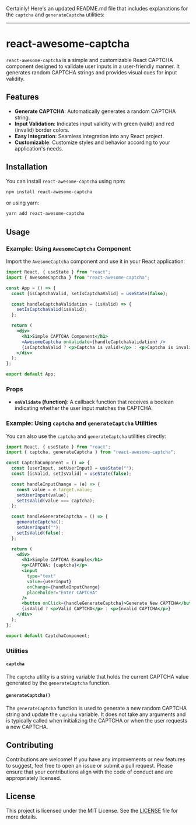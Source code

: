 Certainly! Here's an updated README.md file that includes explanations for the `captcha` and `generateCaptcha` utilities:

---

# react-awesome-captcha

`react-awesome-captcha` is a simple and customizable React CAPTCHA component designed to validate user inputs in a user-friendly manner. It generates random CAPTCHA strings and provides visual cues for input validity.

## Features

- **Generate CAPTCHA**: Automatically generates a random CAPTCHA string.
- **Input Validation**: Indicates input validity with green (valid) and red (invalid) border colors.
- **Easy Integration**: Seamless integration into any React project.
- **Customizable**: Customize styles and behavior according to your application's needs.

## Installation

You can install `react-awesome-captcha` using npm:

```sh
npm install react-awesome-captcha
```

or using yarn:

```sh
yarn add react-awesome-captcha
```

## Usage

### Example: Using `AwesomeCaptcha` Component

Import the `AwesomeCaptcha` component and use it in your React application:

```jsx
import React, { useState } from "react";
import { AwesomeCaptcha } from "react-awesome-captcha";

const App = () => {
  const [isCaptchaValid, setIsCaptchaValid] = useState(false);

  const handleCaptchaValidation = (isValid) => {
    setIsCaptchaValid(isValid);
  };

  return (
    <div>
      <h1>Simple CAPTCHA Component</h1>
      <AwesomeCaptcha onValidate={handleCaptchaValidation} />
      {isCaptchaValid ? <p>Captcha is valid!</p> : <p>Captcha is invalid!</p>}
    </div>
  );
};

export default App;
```

### Props

- **`onValidate` (function)**: A callback function that receives a boolean indicating whether the user input matches the CAPTCHA.

### Example: Using `captcha` and `generateCaptcha` Utilities

You can also use the `captcha` and `generateCaptcha` utilities directly:

```jsx
import React, { useState } from "react";
import { captcha, generateCaptcha } from "react-awesome-captcha";

const CaptchaComponent = () => {
  const [userInput, setUserInput] = useState("");
  const [isValid, setIsValid] = useState(false);

  const handleInputChange = (e) => {
    const value = e.target.value;
    setUserInput(value);
    setIsValid(value === captcha);
  };

  const handleGenerateCaptcha = () => {
    generateCaptcha();
    setUserInput("");
    setIsValid(false);
  };

  return (
    <div>
      <h1>Simple CAPTCHA Example</h1>
      <p>CAPTCHA: {captcha}</p>
      <input
        type="text"
        value={userInput}
        onChange={handleInputChange}
        placeholder="Enter CAPTCHA"
      />
      <button onClick={handleGenerateCaptcha}>Generate New CAPTCHA</button>
      {isValid ? <p>Valid CAPTCHA</p> : <p>Invalid CAPTCHA</p>}
    </div>
  );
};

export default CaptchaComponent;
```

### Utilities

#### `captcha`

The `captcha` utility is a string variable that holds the current CAPTCHA value generated by the `generateCaptcha` function.

#### `generateCaptcha()`

The `generateCaptcha` function is used to generate a new random CAPTCHA string and update the `captcha` variable. It does not take any arguments and is typically called when initializing the CAPTCHA or when the user requests a new CAPTCHA.

## Contributing

Contributions are welcome! If you have any improvements or new features to suggest, feel free to open an issue or submit a pull request. Please ensure that your contributions align with the code of conduct and are appropriately licensed.

## License

This project is licensed under the MIT License. See the [LICENSE](./LICENSE) file for more details.
